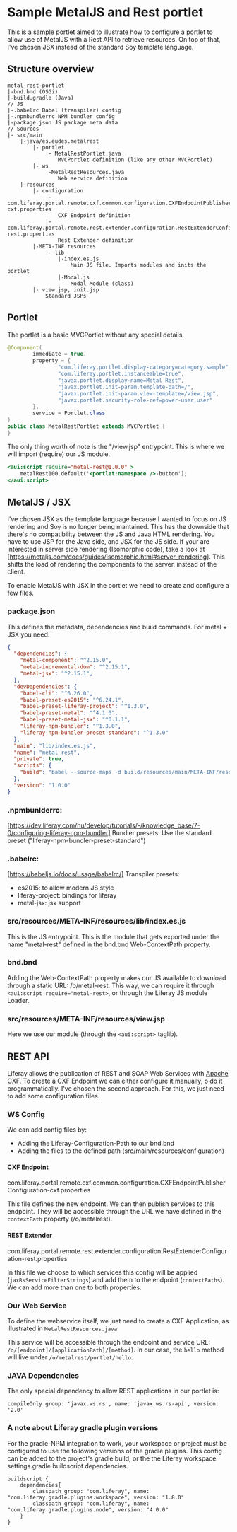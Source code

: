 # Sample MetalJS and Rest portlet

This is a sample portlet aimed to illustrate how to configure a portlet to allow use of 
MetalJS with a Rest API to retrieve resources. On top of that, I've chosen JSX instead of 
the standard Soy template language.

## Structure overview
```
metal-rest-portlet
|-bnd.bnd (OSGi)
|-build.gradle (Java)
// JS
|-.babelrc Babel (transpiler) config
|-.npmbundlerrc NPM bundler config
|-package.json JS package meta data
// Sources
|- src/main
    |-java/es.eudes.metalrest
        |- portlet
            |- MetalRestPortlet.java
                MVCPortlet definition (like any other MVCPortlet)
        |- ws
            |-MetalRestResources.java
                Web service definition
    |-resources
        |- configuration
            |- com.liferay.portal.remote.cxf.common.configuration.CXFEndpointPublisherConfiguration-cxf.properties
                CXF Endpoint definition
            |- com.liferay.portal.remote.rest.extender.configuration.RestExtenderConfiguration-rest.properties
                Rest Extender definition
        |-META-INF.resources
            |- lib
                |-index.es.js
                    Main JS file. Imports modules and inits the portlet
                |-Modal.js
                    Modal Module (class)
        |- view.jsp, init.jsp
            Standard JSPs
```
## Portlet
The portlet is a basic MVCPortlet without any special details.

```Java
@Component(
		immediate = true,
		property = {
				"com.liferay.portlet.display-category=category.sample",
				"com.liferay.portlet.instanceable=true",
				"javax.portlet.display-name=Metal Rest",
				"javax.portlet.init-param.template-path=/",
				"javax.portlet.init-param.view-template=/view.jsp",
				"javax.portlet.security-role-ref=power-user,user"
		},
		service = Portlet.class
)
public class MetalRestPortlet extends MVCPortlet {
}

```

The only thing worth of note is the "/view.jsp" entrypoint. This is where we will import 
(require) our JS module.

```JSP
<aui:script require="metal-rest@1.0.0" >
    metalRest100.default('<portlet:namespace />-button');
</aui:script>
```

## MetalJS / JSX
I've chosen JSX as the template language because I wanted to focus on JS rendering and Soy
is no longer being mantained. This has the downside that there's no compatibility between the
JS and Java HTML rendering. You have to use JSP for the Java side, and JSX for the JS side.
If your are interested in server side rendering (Isomorphic code), take a look at 
[https://metaljs.com/docs/guides/isomorphic.html#server_rendering]. This shifts the load of
rendering the components to the server, instead of the client.

To enable MetalJS with JSX in the portlet we need to create and configure a few files. 

### package.json
This defines the metadata, dependencies and build commands. For metal + JSX you need:

```json
{
  "dependencies": {
    "metal-component": "^2.15.0",
    "metal-incremental-dom": "^2.15.1",
    "metal-jsx": "^2.15.1",
  },
  "devDependencies": {
    "babel-cli": "^6.26.0",
    "babel-preset-es2015": "^6.24.1",
    "babel-preset-liferay-project": "^1.3.0",
    "babel-preset-metal": "^4.1.0",
    "babel-preset-metal-jsx": "^0.1.1",
    "liferay-npm-bundler": "^1.3.0",
    "liferay-npm-bundler-preset-standard": "^1.3.0"
  },
  "main": "lib/index.es.js",
  "name": "metal-rest",
  "private": true,
  "scripts": {
    "build": "babel --source-maps -d build/resources/main/META-INF/resources src/main/resources/META-INF/resources && liferay-npm-bundler"
  },
  "version": "1.0.0"
}
```

### .npmbunlderrc: 
[https://dev.liferay.com/hu/develop/tutorials/-/knowledge_base/7-0/configuring-liferay-npm-bundler]
Bundler presets: Use the standard preset ("liferay-npm-bundler-preset-standard")

### .babelrc:
[https://babeljs.io/docs/usage/babelrc/]
Transpiler presets:
- es2015: to allow modern JS style
- liferay-project: bindings for liferay
- metal-jsx: jsx support

### src/resources/META-INF/resources/lib/index.es.js
This is the JS entrypoint. This is the module that gets exported under the name "metal-rest"
defined in the bnd.bnd Web-ContextPath property.

### bnd.bnd
Adding the Web-ContextPath property makes our JS available to download through a static URL:
/o/metal-rest. This way, we can require it through ``<aui:script require="metal-rest>``, 
or through the Liferay JS module Loader.

### src/resources/META-INF/resources/view.jsp
Here we use our module (through the ``<aui:script>`` taglib).

## REST API
Liferay allows the publication of REST and SOAP Web Services with [Apache CXF](http://cxf.apache.org).
To create a CXF Endpoint we can either configure it manually, o do it programmatically.
I've chosen the second approach. For this, we just need to add some configuration files.

### WS Config
We can add config files by:
- Adding the Liferay-Configuration-Path to our bnd.bnd
- Adding the files to the defined path (src/main/resources/configuration)

#### CXF Endpoint
com.liferay.portal.remote.cxf.common.configuration.CXFEndpointPublisherConfiguration-cxf.properties

This file defines the new endpoint. We can then publish services to this endpoint. They will
be accessible through the URL we have defined in the ``contextPath`` property (/o/metalrest).

#### REST Extender
com.liferay.portal.remote.rest.extender.configuration.RestExtenderConfiguration-rest.properties

In this file we choose to which services this config will be applied (``jaxRsServiceFilterStrings``)
and add them to the endpoint (``contextPaths``). We can add more than one to both properties.

### Our Web Service
To define the webservice itself, we just need to create a CXF Application, as illustrated
in ``MetalRestResources.java``.

This service will be accessible through the endpoint and service URL: 
``/o/[endpoint]/[applicationPath]/[method]``.
In our case, the ``hello`` method will live under ``/o/metalrest/portlet/hello``.

### JAVA Dependencies
The only special dependency to allow REST applications in our portlet is:
    
```
compileOnly group: 'javax.ws.rs', name: 'javax.ws.rs-api', version: '2.0'
```

### A note about Liferay gradle plugin versions
For the gradle-NPM integration to work, your workspace or project must be configured to use
the following versions of the gradle plugins. This config can be added to the project's 
gradle.build, or the the Liferay workspace settings.gradle buildscript dependencies.

```
buildscript {
    dependencies{
        classpath group: "com.liferay", name: "com.liferay.gradle.plugins.workspace", version: "1.8.0"
        classpath group: "com.liferay", name: "com.liferay.gradle.plugins.node", version: "4.0.0"
    }
}
```
